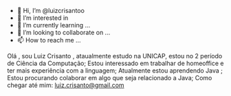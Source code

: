 - 👋 Hi, I’m @luizcrisantoo
- 👀 I’m interested in 
- 🌱 I’m currently learning ...
- 💞️ I’m looking to collaborate on ...
- 📫 How to reach me ...

<!---
luizcrisantoo/luizcrisantoo is a ✨ special ✨ repository because its `README.md` (this file) appears on your GitHub profile.
You can click the Preview link to take a look at your changes.
--->
Olá , sou Luiz Crisanto , ataualmente estudo na UNICAP, estou no 2 período de Ciência da Computação;
Estou interessado em trabalhar de homeoffice e ter mais experiência com a linguagem;
Atualmente estou aprendendo Java ;
Estou procurando colaborar em algo que seja relacionado a Java;
Como chegar até mim:  luiz.crisanto@gmail.com
